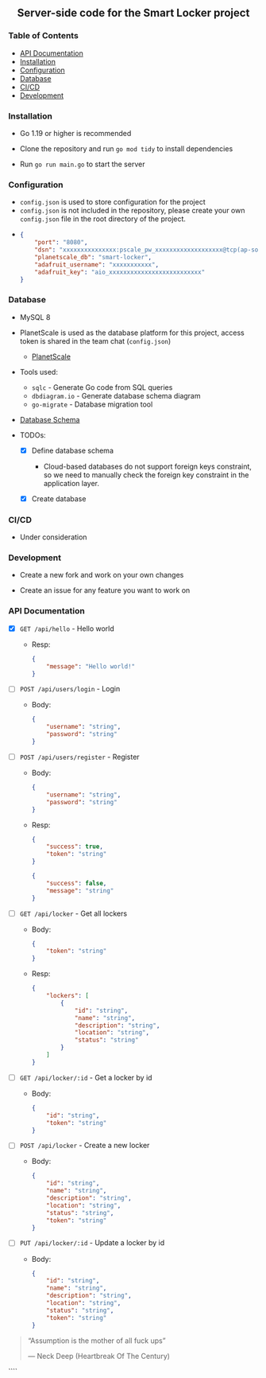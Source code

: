 <h2 align="center"> Server-side code for the Smart Locker project </h2>

<h3 align="left"> Table of Contents </h3>

-   [API Documentation](#api-documentation)
-   [Installation](#installation)
-   [Configuration](#configuration)
-   [Database](#database)
-   [CI/CD](#cicd)
-   [Development](#development)

### Installation

-   Go 1.19 or higher is recommended

-   Clone the repository and run `go mod tidy` to install dependencies

-   Run `go run main.go` to start the server

### Configuration

-   `config.json` is used to store configuration for the project
-   `config.json` is not included in the repository, please create your own `config.json` file in the root directory of the project.
-   ```json
    {
        "port": "8080",
        "dsn": "xxxxxxxxxxxxxxx:pscale_pw_xxxxxxxxxxxxxxxxxxx@tcp(ap-southeast.connect.psdb.cloud)/smart-locker?tls=true",
        "planetscale_db": "smart-locker",
        "adafruit_username": "xxxxxxxxxxx",
        "adafruit_key": "aio_xxxxxxxxxxxxxxxxxxxxxxxxxx"
    }
    ```

### Database

-   MySQL 8

-   PlanetScale is used as the database platform for this project, access token is shared in the team chat (`config.json`)

    -   [PlanetScale](https://planetscale.com/)

-   Tools used:

    -   `sqlc` - Generate Go code from SQL queries
    -   `dbdiagram.io` - Generate database schema diagram
    -   `go-migrate` - Database migration tool

-   [Database Schema](https://dbdiagram.io/d/635783f4fa2755667d6744c7)

-   TODOs:

    -   [x] Define database schema

        -   Cloud-based databases do not support foreign keys constraint, so we need to manually check the foreign key constraint in the application layer.

    -   [x] Create database

### CI/CD

-   Under consideration

### Development

-   Create a new fork and work on your own changes

-   Create an issue for any feature you want to work on

### API Documentation

-   [x] `GET /api/hello` - Hello world
    -   Resp:
        ```json
        {
            "message": "Hello world!"
        }
        ```
-   [ ] `POST /api/users/login` - Login
    -   Body:
        ```json
        {
            "username": "string",
            "password": "string"
        }
        ```
-   [ ] `POST /api/users/register` - Register

    -   Body:
        ```json
        {
            "username": "string",
            "password": "string"
        }
        ```
    -   Resp:
        ```json
        {
            "success": true,
            "token": "string"
        }
        ```
        ```json
        {
            "success": false,
            "message": "string"
        }
        ```

-   [ ] `GET /api/locker` - Get all lockers
    -   Body:
        ```json
        {
            "token": "string"
        }
        ```
    -   Resp:
        ```json
        {
            "lockers": [
                {
                    "id": "string",
                    "name": "string",
                    "description": "string",
                    "location": "string",
                    "status": "string"
                }
            ]
        }
        ```
-   [ ] `GET /api/locker/:id` - Get a locker by id
    -   Body:
        ```json
        {
            "id": "string",
            "token": "string"
        }
        ```
-   [ ] `POST /api/locker` - Create a new locker
    -   Body:
        ```json
        {
            "id": "string",
            "name": "string",
            "description": "string",
            "location": "string",
            "status": "string",
            "token": "string"
        }
        ```
-   [ ] `PUT /api/locker/:id` - Update a locker by id
    -   Body:
        ```json
        {
            "id": "string",
            "name": "string",
            "description": "string",
            "location": "string",
            "status": "string",
            "token": "string"
        }
        ```

<blockquote>
    <p>“Assumption is the mother of all fuck ups”</p>
    <p>— Neck Deep (Heartbreak Of The Century)</p>
</blockquote>
````
